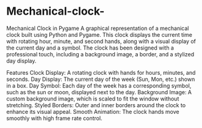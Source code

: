 # Mechanical-clock-
Mechanical Clock in Pygame
A graphical representation of a mechanical clock built using Python and Pygame. This clock displays the current time with rotating hour, minute, and second hands, along with a visual display of the current day and a symbol. The clock has been designed with a professional touch, including a background image, a border, and a stylized day display.

Features
Clock Display: A rotating clock with hands for hours, minutes, and seconds.
Day Display: The current day of the week (Sun, Mon, etc.) shown in a box.
Day Symbol: Each day of the week has a corresponding symbol, such as the sun or moon, displayed next to the day.
Background Image: A custom background image, which is scaled to fit the window without stretching.
Styled Borders: Outer and inner borders around the clock to enhance its visual appeal.
Smooth Animation: The clock hands move smoothly with high frame rate control.

